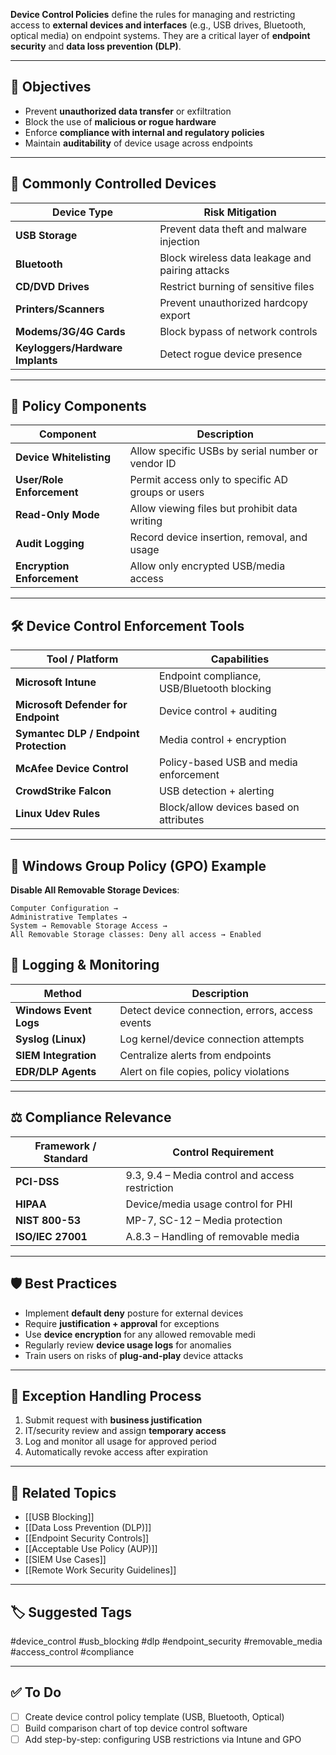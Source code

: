 **Device Control Policies** define the rules for managing and restricting access to **external devices and interfaces** (e.g., USB drives, Bluetooth, optical media) on endpoint systems. They are a critical layer of **endpoint security** and **data loss prevention (DLP)**.

---

## 🎯 Objectives

- Prevent **unauthorized data transfer** or exfiltration  
- Block the use of **malicious or rogue hardware**  
- Enforce **compliance with internal and regulatory policies**  
- Maintain **auditability** of device usage across endpoints  

---

## 🔐 Commonly Controlled Devices

| Device Type          | Risk Mitigation                                |
|----------------------|-------------------------------------------------|
| **USB Storage**       | Prevent data theft and malware injection       |
| **Bluetooth**         | Block wireless data leakage and pairing attacks|
| **CD/DVD Drives**     | Restrict burning of sensitive files            |
| **Printers/Scanners** | Prevent unauthorized hardcopy export           |
| **Modems/3G/4G Cards**| Block bypass of network controls               |
| **Keyloggers/Hardware Implants** | Detect rogue device presence         |

---

## 🧱 Policy Components

| Component              | Description                                              |
|------------------------|----------------------------------------------------------|
| **Device Whitelisting**| Allow specific USBs by serial number or vendor ID        |
| **User/Role Enforcement**| Permit access only to specific AD groups or users     |
| **Read-Only Mode**     | Allow viewing files but prohibit data writing            |
| **Audit Logging**      | Record device insertion, removal, and usage              |
| **Encryption Enforcement** | Allow only encrypted USB/media access              |

---

## 🛠 Device Control Enforcement Tools

| Tool / Platform             | Capabilities                                  |
|-----------------------------|-----------------------------------------------|
| **Microsoft Intune**        | Endpoint compliance, USB/Bluetooth blocking   |
| **Microsoft Defender for Endpoint** | Device control + auditing             |
| **Symantec DLP / Endpoint Protection** | Media control + encryption         |
| **McAfee Device Control**   | Policy-based USB and media enforcement        |
| **CrowdStrike Falcon**      | USB detection + alerting                      |
| **Linux Udev Rules**        | Block/allow devices based on attributes       |

---

## 🧪 Windows Group Policy (GPO) Example

**Disable All Removable Storage Devices**:

```text
Computer Configuration →
Administrative Templates →
System → Removable Storage Access →
All Removable Storage classes: Deny all access → Enabled
```

## 📡 Logging & Monitoring

|Method|Description|
|---|---|
|**Windows Event Logs**|Detect device connection, errors, access events|
|**Syslog (Linux)**|Log kernel/device connection attempts|
|**SIEM Integration**|Centralize alerts from endpoints|
|**EDR/DLP Agents**|Alert on file copies, policy violations|

---

## ⚖️ Compliance Relevance

|Framework / Standard|Control Requirement|
|---|---|
|**PCI-DSS**|9.3, 9.4 – Media control and access restriction|
|**HIPAA**|Device/media usage control for PHI|
|**NIST 800-53**|MP-7, SC-12 – Media protection|
|**ISO/IEC 27001**|A.8.3 – Handling of removable media|

---

## 🛡 Best Practices

- Implement **default deny** posture for external devices
- Require **justification + approval** for exceptions
- Use **device encryption** for any allowed removable medi
- Regularly review **device usage logs** for anomalies
- Train users on risks of **plug-and-play** device attacks

---

## 📁 Exception Handling Process

1. Submit request with **business justification**
2. IT/security review and assign **temporary access**
3. Log and monitor all usage for approved period
4. Automatically revoke access after expiration

---

## 🧠 Related Topics

- [[USB Blocking]]
- [[Data Loss Prevention (DLP)]]
- [[Endpoint Security Controls]]
- [[Acceptable Use Policy (AUP)]]
- [[SIEM Use Cases]]
- [[Remote Work Security Guidelines]]

---

## 🏷 Suggested Tags

#device_control #usb_blocking #dlp #endpoint_security #removable_media #access_control #compliance

---

## ✅ To Do

- [ ]  Create device control policy template (USB, Bluetooth, Optical)
- [ ]  Build comparison chart of top device control software
- [ ]  Add step-by-step: configuring USB restrictions via Intune and GPO